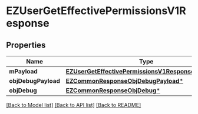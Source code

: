 # EZUserGetEffectivePermissionsV1Response

## Properties
Name | Type | Description | Notes
------------ | ------------- | ------------- | -------------
**mPayload** | [**EZUserGetEffectivePermissionsV1ResponseMPayload***](EZUserGetEffectivePermissionsV1ResponseMPayload.md) |  | 
**objDebugPayload** | [**EZCommonResponseObjDebugPayload***](EZCommonResponseObjDebugPayload.md) |  | [optional] 
**objDebug** | [**EZCommonResponseObjDebug***](EZCommonResponseObjDebug.md) |  | [optional] 

[[Back to Model list]](../README.md#documentation-for-models) [[Back to API list]](../README.md#documentation-for-api-endpoints) [[Back to README]](../README.md)


